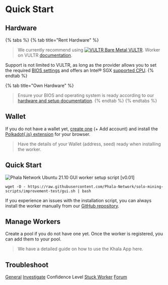 # Quick Start

## Hardware

{% tabs %}
{% tab title="Rent Hardware" %}
> We currently recommend using [<img src="https://wiki.phala.network/images/docs/quick-start/mine-phala/signet__on-dark-blue-bg.png" alt="VULTR Bare Metal" data-size="line"> ](https://www.vultr.com/products/bare-metal/)[VULTR](https://www.vultr.com/products/bare-metal/). Worker on VULTR [documentation](https://wiki.phala.network/en-us/general/mining/paas-miner/).

Support is not limited to VULTR, as long as the provider allows you to set the required [BIOS settings](https://wiki.phala.network/en-us/mine/khala-mining/hardware-requirements/#check-your-bios) and offers an Intel® SGX [supported CPU](https://wiki.phala.network/en-us/mine/khala-mining/hardware-requirements/#2-confirm-the-cpu-supports-intel-sgx).
{% endtab %}

{% tab title="Own Hardware" %}
> Ensure your BIOS and operating system is ready according to our [hardware and setup documentation](https://wiki.phala.network/en-us/mine/khala-mining/hardware-requirements).
{% endtab %}
{% endtabs %}

## Wallet <a href="#wallet" id="wallet"></a>

If you do not have a wallet yet, [create one](https://polkadot.js.org/apps/?rpc=wss%3A%2F%2Fkhala-api.phala.network%2Fws#/accounts) (+ Add account) and install the [Polkadot{.js} extension](https://polkadot.js.org/extension) for your browser.

> Have the details of your Wallet (address, seed) ready when installing the worker.

## Quick Start <a href="#quick-start" id="quick-start"></a>

<img src="https://user-images.githubusercontent.com/37558304/145892648-bc3562f8-47e0-4cc9-a8a1-05b1ee8baab1.png" alt="Phala Network" data-size="line"> Ubuntu 21.10 GUI worker setup script \[v0.01]

```
wget -O - https://raw.githubusercontent.com/Phala-Network/solo-mining-scripts/improvement-test/gui.sh | bash
```

If you experience an issues with the installation script, you can always install the worker manually from our [GitHub repository](https://github.com/Phala-Network/solo-mining-scripts#manual-installation).

## Manage Workers <a href="#manage-workers" id="manage-workers"></a>

Create a pool if you do not have one yet. Once the worker is registered, you can add them to your pool.

> We have a detailed guide on how to use the Khala App here.

## Troubleshoot <a href="#troubleshoot" id="troubleshoot"></a>

[General](https://github.com/Phala-Network/solo-mining-scripts#navigate) [Investigate](https://github.com/Phala-Network/solo-mining-scripts#investigating-the-issue) Confidence Level [Stuck Worker](https://github.com/Phala-Network/solo-mining-scripts/tree/main#khala-node-stops-synching) [Forum](https://forum.phala.network/c/mai/42-category/42)

